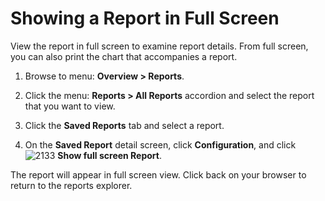 # Showing a Report in Full Screen

View the report in full screen to examine report details.
From full screen, you can also print the chart
that accompanies a report.

1. Browse to menu: **Overview > Reports**.

2. Click the menu: **Reports > All Reports** accordion
   and select the report that you want to view.

3. Click the **Saved Reports** tab and select a report.

4. On the **Saved Report** detail screen, click
   **Configuration**, and click
   ![2133](../images/2133.png) **Show full screen Report**.

The report will appear in full screen view. Click back on
your browser to return to the reports explorer.
